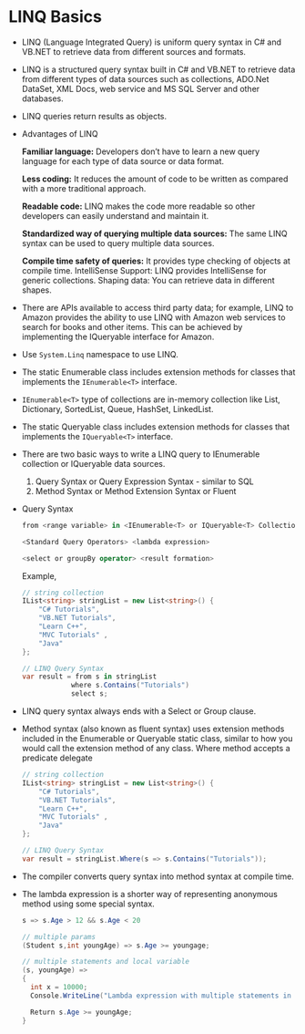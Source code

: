 # LINQ Basics

- LINQ (Language Integrated Query) is uniform query syntax in C# and VB.NET to retrieve data from different sources and formats.

- LINQ is a structured query syntax built in C# and VB.NET to retrieve data from different types of data sources such as collections, ADO.Net DataSet, XML Docs, web service and MS SQL Server and other databases.

- LINQ queries return results as objects.

- Advantages of LINQ

  **Familiar language:** Developers don’t have to learn a new query language for each type of data source or data format.

  **Less coding:** It reduces the amount of code to be written as compared with a more traditional approach.

  **Readable code:** LINQ makes the code more readable so other developers can easily understand and maintain it.

  **Standardized way of querying multiple data sources:** The same LINQ syntax can be used to query multiple data sources.

  **Compile time safety of queries:** It provides type checking of objects at compile time.
  IntelliSense Support: LINQ provides IntelliSense for generic collections.
  Shaping data: You can retrieve data in different shapes.

- There are APIs available to access third party data; for example, LINQ to Amazon provides the ability to use LINQ with Amazon web services to search for books and other items. This can be achieved by implementing the IQueryable interface for Amazon.

- Use `System.Linq` namespace to use LINQ.

- The static Enumerable class includes extension methods for classes that implements the `IEnumerable<T>` interface.

- `IEnumerable<T>` type of collections are in-memory collection like List, Dictionary, SortedList, Queue, HashSet, LinkedList.

- The static Queryable class includes extension methods for classes that implements the `IQueryable<T>` interface.

- There are two basic ways to write a LINQ query to IEnumerable collection or IQueryable data sources.

  1. Query Syntax or Query Expression Syntax - similar to SQL
  2. Method Syntax or Method Extension Syntax or Fluent

- Query Syntax

  ```csharp
  from <range variable> in <IEnumerable<T> or IQueryable<T> Collection>

  <Standard Query Operators> <lambda expression>

  <select or groupBy operator> <result formation>
  ```

  Example,

  ```csharp
  // string collection
  IList<string> stringList = new List<string>() {
      "C# Tutorials",
      "VB.NET Tutorials",
      "Learn C++",
      "MVC Tutorials" ,
      "Java"
  };

  // LINQ Query Syntax
  var result = from s in stringList
              where s.Contains("Tutorials")
              select s;
  ```

- LINQ query syntax always ends with a Select or Group clause.

- Method syntax (also known as fluent syntax) uses extension methods included in the Enumerable or Queryable static class, similar to how you would call the extension method of any class. Where method accepts a predicate delegate

  ```csharp
  // string collection
  IList<string> stringList = new List<string>() {
      "C# Tutorials",
      "VB.NET Tutorials",
      "Learn C++",
      "MVC Tutorials" ,
      "Java"
  };

  // LINQ Query Syntax
  var result = stringList.Where(s => s.Contains("Tutorials"));
  ```

- The compiler converts query syntax into method syntax at compile time.

- The lambda expression is a shorter way of representing anonymous method using some special syntax.

  ```csharp
  s => s.Age > 12 && s.Age < 20

  // multiple params
  (Student s,int youngAge) => s.Age >= youngage;

  // multiple statements and local variable
  (s, youngAge) =>
  {
    int x = 10000;
    Console.WriteLine("Lambda expression with multiple statements in the body");

    Return s.Age >= youngAge;
  }
  ```
